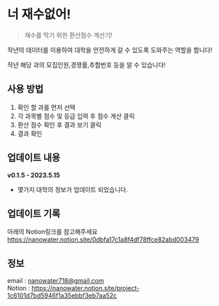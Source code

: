 # 너 재수없어!
> 재수를 막기 위한 환산점수 계산기!

작년의 데이터를 이용하여 대학을 안전하게 갈 수 있도록 도와주는 역할을 합니다!

작년 해당 과의 모집인원,경쟁률,추합번호 등을 알 수 있습니다!

## 사용 방법

1. 확인 할 과를 먼저 선택
2. 각 과목별 점수 및 등급 입력 후 점수 계산 클릭
3. 환산 점수 확인 후 결과 보기 클릭
4. 결과 확인

## 업데이트 내용
**v0.1.5 - 2023.5.15**

- 몇가지 대학의 정보가 업데이트 되었습니다.

## 업데이트 기록
아래의 Notion링크를 참고해주세요 <br>
https://nanowater.notion.site/0dbfa17c1a8f4df78ffce82abd003479

## 정보

email : nanowater718@gmail.com <br>
Notion : https://nanowater.notion.site/project-1c6101d7bd5946f1a35ebbf3eb7aa52c

<!-- Markdown link & img dfn's -->

